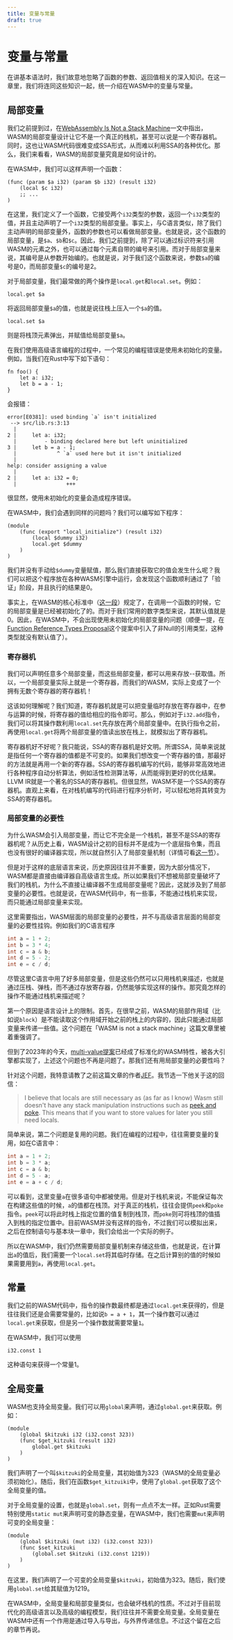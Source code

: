 ```yaml
---
title: 变量与常量
draft: true
---
```


# 变量与常量

在讲基本语法时，我们故意地忽略了函数的参数、返回值相关的深入知识。在这一章里，我们将连同这些知识一起，统一介绍在WASM中的变量与常量。

## 局部变量

我们之前提到过，在[WebAssembly Is Not a Stack Machine](http://troubles.md/wasm-is-not-a-stack-machine/)一文中指出，WASM的局部变量设计让它不是一个真正的栈机，甚至可以说是一个寄存器机。同时，这也让WASM代码很难变成SSA形式，从而难以利用SSA的各种优化。那么，我们来看看，WASM的局部变量究竟是如何设计的。

在WASM中，我们可以这样声明一个函数：

```wasm
(func (param $a i32) (param $b i32) (result i32)
    (local $c i32)
    ;; ...
)
```

在这里，我们定义了一个函数，它接受两个`i32`类型的参数，返回一个`i32`类型的值，并且主动声明了一个`i32`类型的局部变量。事实上，与C语言类似，除了我们主动声明的局部变量外，函数的参数也可以看做局部变量。也就是说，这个函数的局部变量，是`$a`、`$b`和`$c`。因此，我们之前提到，除了可以通过标识符来引用WASM的元素之外，也可以通过每个元素自带的编号来引用。而对于局部变量来说，其编号是从参数开始编的。也就是说，对于我们这个函数来说，参数`$a`的编号是0，而局部变量`$c`的编号是2。

对于局部变量，我们最常做的两个操作是`local.get`和`local.set`。例如：

```wasm
local.get $a
```

将返回局部变量`$a`的值，也就是说往栈上压入一个`$a`的值。

```wasm
local.set $a
```

则是将栈顶元素弹出，并赋值给局部变量`$a`。

在我们使用高级语言编程的过程中，一个常见的编程错误是使用未初始化的变量。例如，当我们在Rust中写下如下语句：

```rust, ignore
fn foo() {
    let a: i32;
    let b = a - 1;
}
```

会报错：

```plaintext
error[E0381]: used binding `a` isn't initialized
 --> src/lib.rs:3:13
  |
2 |     let a: i32;
  |         - binding declared here but left uninitialized
3 |     let b = a - 1;
  |             ^ `a` used here but it isn't initialized
  |
help: consider assigning a value
  |
2 |     let a: i32 = 0;
  |                +++
```

很显然，使用未初始化的变量会造成程序错误。

在WASM中，我们会遇到同样的问题吗？我们可以编写如下程序：

```wasm
(module
    (func (export "local_initialize") (result i32)
        (local $dummy i32)
        local.get $dummy
    )
)
```

我们并没有手动给`$dummy`变量赋值，那么我们直接获取它的值会发生什么呢？我们可以把这个程序放在各种WASM引擎中运行，会发现这个函数顺利通过了「验证」阶段，并且执行的结果是0。

事实上，在WASM的核心标准中（[这一段](https://webassembly.github.io/spec/core/exec/instructions.html#invocation-of-function-address-a)）规定了，在调用一个函数的时候，它的局部变量是已经被初始化了的。而对于我们常用的数字类型来说，其默认值就是0。因此，在WASM中，不会出现使用未初始化的局部变量的问题（顺便一提，在[Function Reference Types Proposal](https://github.com/WebAssembly/function-references)这个提案中引入了非Null的引用类型，这种类型就没有默认值了）。

### 寄存器机

我们可以声明任意多个局部变量，而这些局部变量，都可以用来存放--获取值。所以，一个局部变量实际上就是一个寄存器，而我们的WASM，实际上变成了一个拥有无数个寄存器的寄存器机！

这该如何理解呢？我们知道，寄存器机就是可以把变量临时存放在寄存器中，在参与运算的时候，将寄存器的值给相应的指令即可。那么，例如对于`i32.add`指令，我们可以将其操作数利用`local.set`先存放在两个局部变量中。在执行指令之前，再使用`local.get`将两个局部变量的值读出放在栈上，就模拟出了寄存器机。

寄存器机好不好呢？我只能说，SSA的寄存器机是好文明。所谓SSA，简单来说就是指任何一个寄存器的值都是不可变的。如果我们想改变一个寄存器的值，那最好的方法就是再用一个新的寄存器。SSA的寄存器机编写的代码，能够非常高效地进行各种程序自动分析算法，例如活性检测算法等，从而能得到更好的优化结果。LLVM IR就是一个著名的SSA的寄存器机。但很显然，WASM不是一个SSA的寄存器机。直观上来看，在对栈机编写的代码进行程序分析时，可以轻松地将其转变为SSA的寄存器机。

### 局部变量的必要性

为什么WASM会引入局部变量，而让它不完全是一个栈机，甚至不是SSA的寄存器机呢？从历史上看，WASM设计之初的目标并不是成为一个底层指令集，而且也没有很好的编译器实现，所以就自然引入了局部变量机制（详情可看[这一节](http://troubles.md/wasm-is-not-a-stack-machine/#why)）。

但是对于这样的底层语言来说，历史原因往往并不重要，因为大部分情况下，WASM都是直接由编译器自高级语言生成。所以如果我们不想被局部变量破坏了我们的栈机，为什么不直接让编译器不生成局部变量呢？因此，这就涉及到了局部变量的必要性。也就是说，在WASM代码中，有一些事，不能通过栈机来实现，而只能通过局部变量来实现。

这里需要指出，WASM层面的局部变量的必要性，并不与高级语言层面的局部变量的必要性挂钩。例如我们的C语言程序

```c
int a = 1 + 2;
int b = 3 * 4;
int c = a & b;
int d = 5 - 2;
int e = c / d;
```

尽管这里C语言中用了好多局部变量，但是这些仍然可以只用栈机来描述，也就是通过压栈、弹栈，而不通过存放寄存器，仍然能够实现这样的操作。那究竟怎样的操作不能通过栈机来描述呢？

第一个原因是语言设计上的限制。首先，在很早之前，WASM的局部作用域（比如说`block`）是不能读取这个作用域开始之前的栈上的内容的，因此只能通过局部变量来传递一些值。这个问题在「WASM is not a stack machine」这篇文章里被着重强调了。

但到了2023年的今天，[multi-value提案](https://github.com/WebAssembly/spec/blob/master/proposals/multi-value/Overview.md)已经成了标准化的WASM特性，被各大引擎都实现了，上述这个问题也不再是问题了。那我们还有用局部变量的必要性吗？

针对这个问题，我特意请教了之前这篇文章的作者[JEF](https://github.com/Vurich)。我节选一下他关于这的回信：

> I believe that locals are still necessary as (as far as I know) Wasm still doesn't have any stack manipulation instructions such as [peek and poke](https://en.wikipedia.org/wiki/PEEK_and_POKE). This means that if you want to store values for later you still need locals.

简单来说，第二个问题是复用的问题。我们在编程的过程中，往往需要变量的复用，如在C语言中：

```c
int a = 1 + 2;
int b = 3 * a;
int c = a & b;
int d = 5 - a;
int e = a + c / d;
```

可以看到，这里变量`a`在很多语句中都被使用。但是对于栈机来说，不能保证每次在构建这些值的时候，`a`的值都在栈顶。对于真正的栈机，往往会提供`peek`和`poke`指令。`peek`可以将此时栈上指定位置的值复制到栈顶，而`poke`则可将栈顶的值插入到栈的指定位置中。目前WASM并没有这样的指令，不过我们可以模拟出来，之后在控制语句与基本块一章中，我们会给出一个实际的例子。

所以在WASM中，我们仍然需要局部变量机制来存储这些值，也就是说，在计算出`a`的值后，我们需要一个`local.set`将其临时存储。在之后计算别的值的时候如果需要用到`a`，再使用`local.get`。

## 常量

我们之前的WASM代码中，指令的操作数最终都是通过`local.get`来获得的，但是往往我们还是会需要常量的，比如说`b = a + 1`，其一个操作数可以通过`local.get`来获取，但是另一个操作数就需要常量`1`。

在WASM中，我们可以使用

```wasm
i32.const 1
```

这种语句来获得一个常量1。

## 全局变量

WASM也支持全局变量。我们可以用`global`来声明，通过`global.get`来获取。例如：

```wasm
(module
    (global $kitzuki i32 (i32.const 323))
    (func $get_kitzuki (result i32)
        global.get $kitzuki
    )
)
```

我们声明了一个叫`$kitzuki`的全局变量，其初始值为323（WASM的全局变量必须初始化）。随后，我们在函数`$get_kitzuiki`中，使用了`global.get`获取了这个全局变量的值。

对于全局变量的设置，也就是`global.set`，则有一点点不太一样。正如Rust需要特别使用`static mut`来声明可变的静态变量，在WASM中，我们也需要`mut`来声明可变的全局变量：

```wasm
(module
    (global $kitzuki (mut i32) (i32.const 323))
    (func $set_kitzuki
        (global.set $kitzuki (i32.const 1219))
    )
)
```

在这里，我们声明了一个可变的全局变量`$kitzuki`，初始值为323。随后，我们使用`global.set`给其赋值为1219。

在WASM中，全局变量和局部变量类似，也会破坏栈机的性质。不过对于目前现代化的高级语言以及高级的编程模型，我们往往并不需要全局变量。全局变量在WASM中还有一个作用是通过导入与导出，与外界传递信息。不过这个留在之后的章节再说。